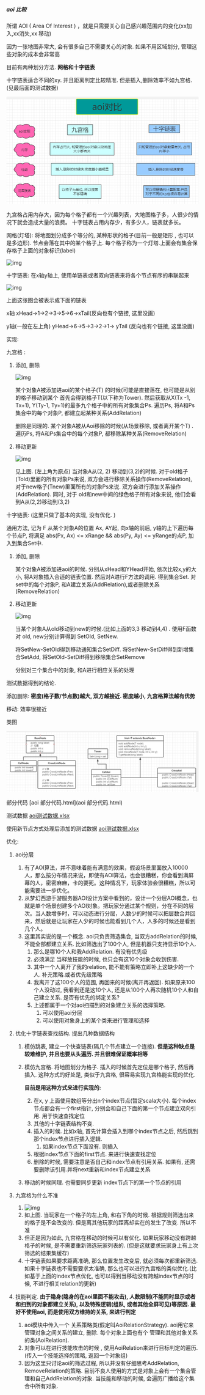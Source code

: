 ##### aoi 比较  

所谓 AOI ( Area Of Interest ) ，就是只需要关心自己感兴趣范围内的变化(xx加入,xx消失,xx 移动)

因为一张地图非常大, 会有很多自己不需要关心的对象.   如果不用区域划分, 管理这些对象的成本会非常高

目前有两种划分方法.  **网格和十字链表**

十字链表适合不同的xy. 并且距离判定比较精准.  但是插入,删除效率不如九宫格.(见最后面的测试数据)

![image-20200922104310917](image-20200922104310917.png)

九宫格占用内存大，因为每个格子都有一个兴趣列表，大地图格子多，人很少的情况下就会造成大量的浪费。 十字链表占用内存少，有多少人，链表就多长。



网格(灯塔): 将地图划分成多个等分的, 某种形状的格子(目前一般是矩形 , 也可以是多边形).  节点会落在其中的某个格子上. 每个格子称为一个灯塔.上面会有集合保存格子上面的对象标识(label)

![img](https://lizb0907.github.io/images/posts/mmo_game/14.png)

十字链表: 在x轴y轴上, 使用单链表或者双向链表来将各个节点有序的串联起来

![img](http://images2015.cnblogs.com/blog/211061/201611/211061-20161129190012771-350959957.png)

上面这张图会被表示成下面的链表

x轴  xHead->1->2->3->5->6->xTail(反向也有个链接, 这里没画)

y轴(一般在左上角)  yHead->6->5->3->2->1-> yTail (反向也有个链接, 这里没画)



实现:

九宫格 : 

1. 添加, 删除

   ![img](https://lizb0907.github.io/images/posts/mmo_game/15.jpg)

   某个对象A被添加进aoi的某个格子(T) 的时候(可能是直接落在, 也可能是从别的格子移动到某个 首先会得到格子T(以下称为Tower).   然后获取从X(Tx -1, Tx+1), Y(Ty-1, Ty+1)的最多九个格子中的所有对象集合Ps.  遍历Ps, 将A和Ps集合中的每个对象P, 都建立起某种关系(AddRelation)

   删除是同理的. 某个对象A被从Aoi移除的时候(从场景移除, 或者离开某个T) .  遍历Ps, 将A和Ps集合中的每个对象P, 都移除某种关系(RemoveRelation)

2. 移动更新

   ![img](https://lizb0907.github.io/images/posts/mmo_game/16.jpg)

   见上图.  (左上角为原点)  当对象A从(2, 2) 移动到(3,2)的时候.   对于old格子(Told)里面的所有对象Ps来说,  双方会进行移除关系操作(RemoveRelation), 对于new格子(Tnew)里面所有的对象Ps来说.  双方会进行添加关系操作(AddRelation).  同时, 对于 old和new中间的绿色格子所有对象来说,  他们会看到A从(2,2)移动到(3,2)



十字链表: (这里只做了基本的实现, 没有优化. )

通用方法, 记为 F  从某个对象A的位置  Ax, AY起,  向x轴的前后, y轴的上下遍历每个节点P,   将满足 abs(Px, Ax) <= xRange && abs(Py, Ay) <= yRange的点P, 加入到集合Set中.

1. 添加, 删除

   某个对象A被添加进aoi的时候. 分别从xHead和YHead开始, 依次比较x,y的大小, 将A对象插入合适的链表位置.  然后对A进行F方法的调用. 得到集合Set.  对set中的每个对象P, 和A建立关系(AddRelation),或者删除关系(RemoveRelation)

2. 移动更新

   ![img](http://images2015.cnblogs.com/blog/211061/201611/211061-20161129190035881-592880827.png)

   当某个对象A从old移动到new的时候.(比如上面的3,3 移动到4,4) .   使用F函数对 old, new分别计算得到 SetOld, SetNew.   

   将SetNew-SetOld得到移动通知集合SetDiff. 将SetNew-SetDiff得到新增集合SetAdd,  将SetOld-SetDiff得到移除集合SetRemove

   分别对三个集合中的对象, 和A进行相应关系的处理



测试数据得到的结论. 

添加删除: **密度(格子数/节点数)越大, 双方越接近.    密度越小, 九宫格算法越有优势**

移动:   效率很接近



类图

![image-20200922111701671](image-20200922111701671.png)



部分代码  [aoi 部分代码.html](aoi 部分代码.html)

测试数据 [aoi测试数据.xlsx](aoi测试数据.xlsx)

使用新节点方式处理后添加的测试数据   [aoi测试数据.xlsx](aoi测试数据.xlsx)



优化: 

1. aoi分层
   1. 有了AOI算法，并不意味着能有满意的效果，假设场景里面放入10000人，那么按分布情况来说，即使有AOI算法，也会很糟糕，你会看到满屏幕的人，密密麻麻，卡的要死。这种情况下，玩家体验会很糟糕，所以可能需要进一步优化。
   2. 从梦幻西游手游服务器AOI设计方案中看到的，设计一个分层AOI概念，也就是单个场景创建多个AOI对象。把玩家分通过某个规则，分在不同的层次。当人数增多时，可以动态进行分层，人数少的时候可以把层数合并回来，然后就是让玩家在人少的时候也能看到几个人，人多的时候还是看到几个人。
   3. 这里其实说的是一个概念.   aoi只负责筛选集合, 当双方addRelation的时候, 不能全部都建立关系.  比如筛选出了100个人, 但是机器只支持显示10个人.
      1.  那么是哪10个人和我AddRelation. 有没有优先级
      2.  必须满足 当释放技能的时候, 也只会有这10个对象会收到伤害. 
      3.  其中一个人离开了我的relation, 能不能有策略立即补上这缺少的一个人.  补充策略.或者优先级策略
      4. 我离开了这100个人的范围, 再回来的时候(离开再返回). 如果原来100个人没动过, 我看到还是这10个人, 还是从100个人再次随机10个人和自己建立关系. 是否有优先的绑定关系?
      5.  上述都属于一个对aoi扫描到的对象建立关系的选择策略.
          1.  可以使用aoi分层
          2.  可以使用对象身上的某个类来进行管理和选择
   
2. 优化十字链表查找结构. 提出几种数据结构
   1. 模仿跳表, 建立一个快查链表(隔几个节点建立一个连接).   **但是这种缺点是较难维护, 并且也要从头遍历. 并且很难保证概率相等**
   2. 模仿九宫格. 将地图划分为格子. 插入的时候首先定位是哪个格子, 然后再插入.   这种方式的好处是, 类似于九宫格, 很容易实现九宫格能实现的优化. 

      **目前是用这种方式来进行实现的:**

      2. 在x, y 上面使用数组等分出n个index节点(暂定scala大小).  每个index节点都会有一个first指针, 分别会和自己下面的第一个节点建立双向引用. 用于快速查找定位
      3. 其他的十字链表结构不变. 
      4. 插入的时候. 比如x轴,  首先计算会插入到哪个index节点之后, 然后跳到那个index节点进行插入逻辑.
         1. 如果index节点下面没有. 则插入
      2. 根据index节点下面的first节点. 来进行快速查找定位
      5. 删除的时候, 需要注意是否自己和index节点有引用关系. 如果有, 还需要删除该引用.并将next重新和index节点建立关系   
   6. 移动的时候同理. 也需要同步更新 index节点下的第一个节点的引用
   
3. 九宫格为什么不准
   
   1. ![img](https://lizb0907.github.io/images/posts/mmo_game/14.png)
   2.  如上图.  当玩家在一个格子的左上角, 和右下角的时候. 根据规则筛选出来的格子是不会改变的. 但是离其他玩家的距离却实在的发生了改变. 所以不准
   3. 但正是因为如此,  九宫格在移动的时候可以有优化.  如果玩家移动没有跨越格子的时候, 是不需要重新筛选玩家列表的. (但是这就要求玩家身上有上次筛选的结果集缓存)
   4. 十字链表如果要求距离准确, 那么位置发生改变后, 就必须每次都重新筛选.  如果十字链表也不需要要求太准确, 那么也可以进行九宫格的类似优化.(比如基于上面的index节点优化, 也可以得到当移动没有跨越index节点的时候, 不进行相关relation的更新)
   
4. 技能判定.  **由于隐身(隐身的在aoi里面不能攻击), 人数限制(不能同时显示或者和扫到的对象都建立关系), 以及特殊逻辑(组队, 或者其他全屏可见)等原因. 最好不使用aoi, 而是使用双方维持的关系, 来进行判定**

   1. aoi模块中传入一个 关系策略类(假定叫AoiRelationStrategy).  aoi用它来管理对象之间关系的建立, 删除. 每个对象上面也有个 管理和其他对象关系的类(AoiRelation).
   2. 对象可以在进行技能攻击的时候 , 使用AoiRelation来进行目标判定的遍历.(传入一个技能选择的策略, 返回一个对象组)
   3. 因为这里只讨论aoi的筛选过程, 所以并没有仔细思考AddRelation, RemoveRelation的策略. 目前不良人使用的方式是对象上会有一个集合管理和自己AddRelation的对象. 当技能和移动的时候, 会遍历广播给这个集合中所有对象.